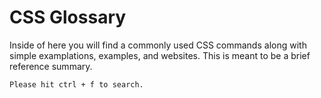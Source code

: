 # CSS Glossary

Inside of here you will find a commonly used CSS commands along with simple examplations, examples, and websites. This is meant to be a brief reference summary. 

```
Please hit ctrl + f to search.
```